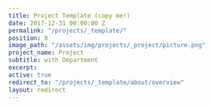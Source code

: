```yaml
---
title: Project Template (copy me!)
date: 2017-12-31 00:00:00 Z
permalink: "/projects/_template/"
position: 0
image_path: "/assets/img/projects/_project/picture.png"
project_name: Project
subtitle: with Department
excerpt: 
active: true
redirect_to: "/projects/_template/about/overview"
layout: redirect
---
```



